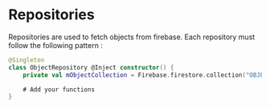 # Repositories

Repositories are used to fetch objects from firebase. Each repository must follow the following pattern :

```Kotlin
@Singleton
class ObjectRepository @Inject constructor() {
    private val mObjectCollection = Firebase.firestore.collection("OBJECTS")

    # Add your functions
}
```